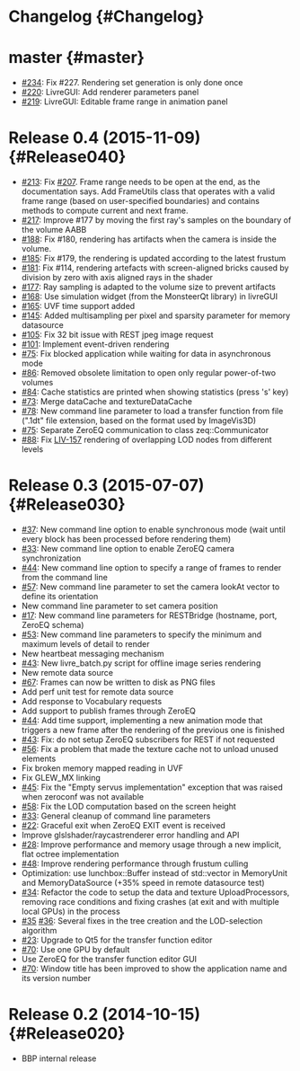 Changelog {#Changelog}
=========

# master {#master}

* [#234](https://github.com/BlueBrain/Livre/pull/234):
  Fix #227. Rendering set generation is only done once
* [#220](https://github.com/BlueBrain/Livre/pull/220):
  LivreGUI: Add renderer parameters panel
* [#219](https://github.com/BlueBrain/Livre/pull/219):
  LivreGUI: Editable frame range in animation panel  

# Release 0.4 (2015-11-09) {#Release040}

* [#213](https://github.com/BlueBrain/Livre/pull/213):
  Fix [#207](https://github.com/BlueBrain/Livre/issues/207).
  Frame range needs to be open at the end, as the documentation says.
  Add FrameUtils class that operates with a valid frame range (based on
  user-specified boundaries) and contains methods to compute current and
  next frame.
* [#217](https://github.com/BlueBrain/Livre/pull/217):
  Improve #177 by moving the first ray's samples on the boundary of the volume
  AABB
* [#188](https://github.com/BlueBrain/Livre/pull/188):
  Fix #180, rendering has artifacts when the camera is inside
  the volume.
* [#185](https://github.com/BlueBrain/Livre/pull/185):
  Fix #179, the rendering is updated according to the
  latest frustum
* [#181](https://github.com/BlueBrain/Livre/pull/181):
  Fix #114, rendering artefacts with screen-aligned bricks caused by
  division by zero with axis aligned rays in the shader
* [#177](https://github.com/BlueBrain/Livre/pull/176):
  Ray sampling is adapted to the volume size to prevent
  artifacts
* [#168](https://github.com/BlueBrain/Livre/pull/168):
  Use simulation widget (from the MonsteerQt library) in livreGUI
* [#165](https://github.com/BlueBrain/Livre/pull/165):
  UVF time support added
* [#145](https://github.com/BlueBrain/Livre/pull/145):
  Added multisampling per pixel and sparsity parameter for memory datasource
* [#105](https://github.com/BlueBrain/Livre/pull/105):
  Fix 32 bit issue with REST jpeg image request
* [#101](https://github.com/BlueBrain/Livre/pull/101):
  Implement event-driven rendering
* [#75](https://github.com/BlueBrain/Livre/issues/73):
  Fix blocked application while waiting for data in asynchronous mode
* [#86](https://github.com/BlueBrain/Livre/pull/86):
  Removed obsolete limitation to open only regular power-of-two volumes
* [#84](https://github.com/BlueBrain/Livre/pull/84):
  Cache statistics are printed when showing statistics (press 's' key)
* [#73](https://github.com/BlueBrain/Livre/issues/73):
  Merge dataCache and textureDataCache
* [#78](https://github.com/BlueBrain/Livre/pull/78):
  New command line parameter to load a transfer function from file (".1dt" file
  extension, based on the format used by ImageVis3D)
* [#75](https://github.com/BlueBrain/Livre/pull/75):
  Separate ZeroEQ communication to class zeq::Communicator
* [#88](https://github.com/BlueBrain/Livre/pull/88):
  Fix [LIV-157](https://bbpteam.epfl.ch/project/issues/browse/LIV-157)
  rendering of overlapping LOD nodes from different levels

# Release 0.3 (2015-07-07) {#Release030}

* [#37](https://github.com/BlueBrain/Livre/pull/37):
  New command line option to enable synchronous mode (wait until every block has
  been processed before rendering them)
* [#33](https://github.com/BlueBrain/Livre/pull/33):
  New command line option to enable ZeroEQ camera synchronization
* [#44](https://github.com/BlueBrain/Livre/pull/44):
  New command line option to specify a range of frames to render from the
  command line
* [#57](https://github.com/BlueBrain/Livre/pull/57):
  New command line parameter to set the camera lookAt vector to define its
  orientation
* New command line parameter to set camera position
* [#17](https://github.com/BlueBrain/Livre/pull/17):
  New command line parameters for RESTBridge (hostname, port, ZeroEQ schema)
* [#53](https://github.com/BlueBrain/Livre/pull/53):
  New command line parameters to specify the minimum and maximum levels of
  detail to render
* New heartbeat messaging mechanism
* [#43](https://github.com/BlueBrain/Livre/pull/43):
  New livre_batch.py script for offline image series rendering
* New remote data source
* [#67](https://github.com/BlueBrain/Livre/pull/67):
  Frames can now be written to disk as PNG files
* Add perf unit test for remote data source
* Add response to Vocabulary requests
* Add support to publish frames through ZeroEQ
* [#44](https://github.com/BlueBrain/Livre/pull/44):
  Add time support, implementing a new animation mode that triggers a new frame
  after the rendering of the previous one is finished
* [#43](https://github.com/BlueBrain/Livre/pull/43):
  Fix: do not setup ZeroEQ subscribers for REST if not requested
* [#56](https://github.com/BlueBrain/Livre/pull/56):
  Fix a problem that made the texture cache not to unload unused elements
* Fix broken memory mapped reading in UVF
* Fix GLEW_MX linking
* [#45](https://github.com/BlueBrain/Livre/pull/45):
  Fix the "Empty servus implementation" exception that was raised when zeroconf
  was not available
* [#58](https://github.com/BlueBrain/Livre/pull/58):
  Fix the LOD computation based on the screen height
* [#33](https://github.com/BlueBrain/Livre/pull/33):
  General cleanup of command line parameters
* [#22](https://github.com/BlueBrain/Livre/pull/22):
  Graceful exit when ZeroEQ EXIT event is received
* Improve glslshader/raycastrenderer error handling and API
* [#28](https://github.com/BlueBrain/Livre/pull/28):
  Improve performance and memory usage through a new implicit, flat octree
  implementation
* [#48](https://github.com/BlueBrain/Livre/pull/48):
  Improve rendering performance through frustum culling
* Optimization: use lunchbox::Buffer instead of std::vector in MemoryUnit and
  MemoryDataSource (+35% speed in remote datasource test)
* [#34](https://github.com/BlueBrain/Livre/pull/34):
  Refactor the code to setup the data and texture UploadProcessors, removing
  race conditions and fixing crashes (at exit and with multiple local GPUs) in
  the process
* [#35](https://github.com/BlueBrain/Livre/pull/35)
  [#36](https://github.com/BlueBrain/Livre/pull/36):
  Several fixes in the tree creation and the LOD-selection algorithm
* [#23](https://github.com/BlueBrain/Livre/pull/23):
  Upgrade to Qt5 for the transfer function editor
* [#70](https://github.com/BlueBrain/Livre/pull/70):
  Use one GPU by default
* Use ZeroEQ for the transfer function editor GUI
* [#70](https://github.com/BlueBrain/Livre/pull/70):
  Window title has been improved to show the application name and its version
  number

# Release 0.2 (2014-10-15) {#Release020}

* BBP internal release
